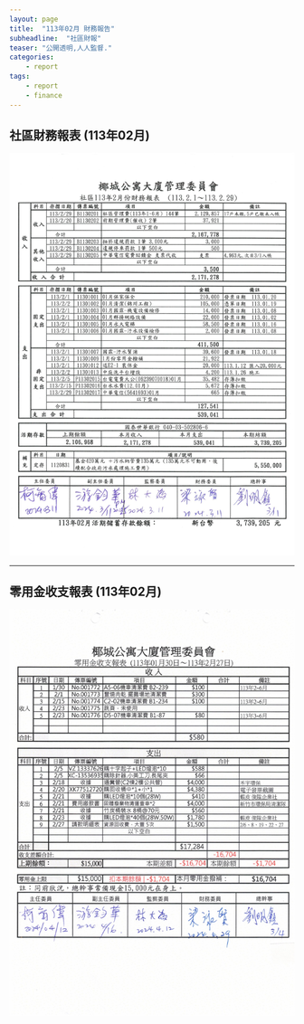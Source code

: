 ```yaml
---
layout: page
title:  "113年02月 財務報告"
subheadline:  "社區財報"
teaser: "公開透明,人人監督."
categories:
    - report
tags:
    - report
    - finance
---
```


## 社區財務報表 (113年02月)

![](https://github.com/coconutcity30050/community27/raw/gh-pages/assets/reports/113-02-%E8%B2%A1%E5%8B%99%E5%A0%B1%E8%A1%A8.jpg)

---
## 零用金收支報表 (113年02月)

![](https://github.com/coconutcity30050/community27/raw/gh-pages/assets/reports/113-02-%E9%9B%B6%E7%94%A8%E9%87%91%E6%94%AF%E5%87%BA%E5%A0%B1%E8%A1%A8.jpg)
